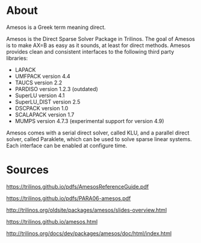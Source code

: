 # About

Amesos is a Greek term meaning direct.

Amesos is the Direct Sparse Solver Package in Trilinos. The goal of Amesos is to make AX=B as easy as it sounds, at least for direct methods. Amesos provides clean and consistent interfaces to the following third party libraries:
* LAPACK
* UMFPACK version 4.4
* TAUCS version 2.2
* PARDISO version 1.2.3 (outdated)
* SuperLU version 4.1
* SuperLU_DIST version 2.5
* DSCPACK version 1.0
* SCALAPACK version 1.7
* MUMPS version 4.7.3 (experimental support for version 4.9)

Amesos comes with a serial direct solver, called KLU, and a parallel direct solver, called Paraklete, which can be used to solve sparse linear systems. Each interface can be enabled at configure time. 

# Sources

https://trilinos.github.io/pdfs/AmesosReferenceGuide.pdf

https://trilinos.github.io/pdfs/PARA06-amesos.pdf

http://trilinos.org/oldsite/packages/amesos/slides-overview.html

https://trilinos.github.io/amesos.html

http://trilinos.org/docs/dev/packages/amesos/doc/html/index.html
